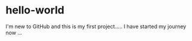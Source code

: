 # hello-world
I'm new to GitHub and this is my first project.....
I have started my journey now ...
